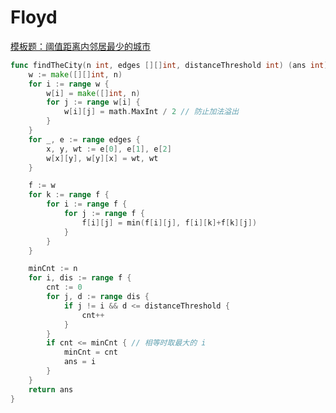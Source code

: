 # Floyd 

[模板题：阈值距离内邻居最少的城市](https://leetcode.cn/problems/find-the-city-with-the-smallest-number-of-neighbors-at-a-threshold-distance/description/)
```go showLineNumbers title='求左右侧第一个 <= 当前值的位置'
func findTheCity(n int, edges [][]int, distanceThreshold int) (ans int) {
    w := make([][]int, n)
    for i := range w {
        w[i] = make([]int, n)
        for j := range w[i] {
            w[i][j] = math.MaxInt / 2 // 防止加法溢出
        }
    }
    for _, e := range edges {
        x, y, wt := e[0], e[1], e[2]
        w[x][y], w[y][x] = wt, wt
    }

    f := w
    for k := range f {
        for i := range f {
            for j := range f {
                f[i][j] = min(f[i][j], f[i][k]+f[k][j])
            }
        }
    }

    minCnt := n
    for i, dis := range f {
        cnt := 0
        for j, d := range dis {
            if j != i && d <= distanceThreshold {
                cnt++
            }
        }
        if cnt <= minCnt { // 相等时取最大的 i
            minCnt = cnt
            ans = i
        }
    }
    return ans
}
```
